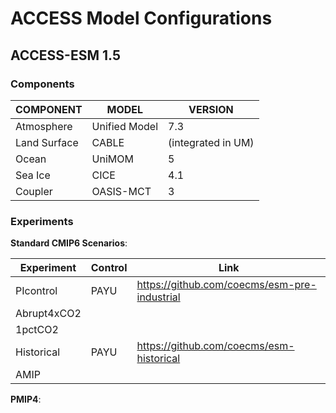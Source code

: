 
# ACCESS Model Configurations

## ACCESS-ESM 1.5
### Components

| COMPONENT     | MODEL         | VERSION           |
| ------------- | ------------- | ----------------- |
| Atmosphere    | Unified Model | 7.3               |
| Land Surface  | CABLE         | (integrated in UM)|
| Ocean         | UniMOM	    | 5                 |
| Sea Ice       | CICE          | 4.1               |
| Coupler       | OASIS-MCT     | 3                 |

### Experiments
__Standard CMIP6 Scenarios__:

| Experiment    | Control       | Link                                         |
| ------------- | ------------- | -------------------------------------------- |
| PIcontrol     | PAYU          | ​https://github.com/coecms/esm-pre-industrial |
| Abrupt4xCO2   |               |                                              |
| 1pctCO2       |       	    |                                              |
| Historical    | PAYU          | ​https://github.com/coecms/esm-historical     |
| AMIP          |               |                                              |


__PMIP4__:		
